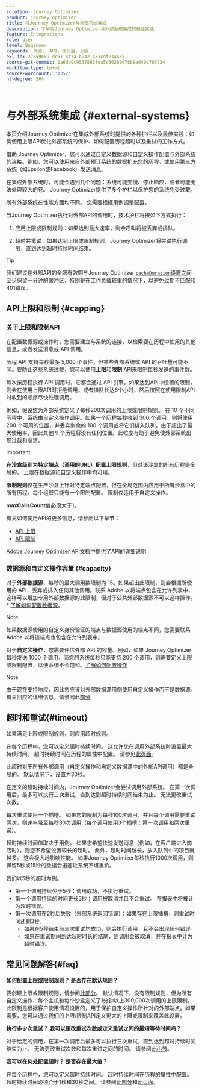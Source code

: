 ```yaml
---
solution: Journey Optimizer
product: journey optimizer
title: 将Journey Optimizer与外部系统集成
description: 了解将Journey Optimizer与外部系统集成的最佳实践
feature: Integrations
role: User
level: Beginner
keywords: 外部， API，优化器，上限
exl-id: 27859689-dc61-4f7a-b942-431cdf244455
source-git-commit: 0a6db9c9537563fea5d56289d78b9ed49d703734
workflow-type: tm+mt
source-wordcount: '1352'
ht-degree: 26%

---
```


# 与外部系统集成 {#external-systems}

本页介绍Journey Optimizer在集成外部系统时提供的各种护栏以及最佳实践：如何使用上限API优化外部系统的保护、如何配置历程超时以及重试的工作方式。

借助 Journey Optimizer，您可以通过自定义数据源和自定义操作配置与外部系统的连接。例如，您可以使用来自外部预订系统的数据扩充您的历程，或使用第三方系统（如Epsilon或Facebook）发送消息。

在集成外部系统时，可能会遇到几个问题：系统可能变慢、停止响应，或者可能无法处理较大的卷。 Journey Optimizer提供了多个护栏以保护您的系统免受过载。

所有外部系统在性能方面均不同。 您需要根据用例调整配置。

当Journey Optimizer执行对外部API的调用时，技术护栏将按如下方式执行：

1. 应用上限或限制规则：如果达到最大速率，剩余呼叫将被丢弃或排队。

1. 超时并重试：如果达到上限或限制规则，Journey Optimizer将尝试执行调用，直到达到超时持续时间结束。

>[!TIP]
>
>我们建议在外部API的令牌有效期与Journey Optimizer [`cacheDuration`设置](../datasource/external-data-sources.md#custom-authentication-access-token)之间至少保留一分钟的缓冲区，特别是在工作负载较重的情况下，以避免过期不匹配和401错误。

## API上限和限制 {#capping}

### 关于上限和限制API

在配置数据源或操作时，您需要建立与系统的连接，以检索要在历程中使用的其他信息，或者发送消息或 API 调用。

历程 API 支持每秒最多 5,000 个事件，但某些外部系统或 API 的吞吐量可能不同。要防止这些系统过载，您可以使用&#x200B;**上限**&#x200B;和&#x200B;**限制** API来限制每秒发送的事件数。

每次按历程执行 API 调用时，它都会通过 API 引擎。如果达到API中设置的限制，则会在使用上限API时拒绝调用，或者排队长达6个小时，然后按照在使用限制API时收到的顺序尽快处理调用。

例如，假设您为外部系统定义了每秒200次调用的上限或限制规则。 在 10 个不同历程中，系统由自定义操作调用。如果一个历程每秒收到 300 个调用，则将使用 200 个可用的位置，并丢弃剩余的 100 个调用或将它们排入队列。由于超出了最大使用率，因此其他 9 个历程将没有任何位置。此粒度有助于避免使外部系统出现过载和崩溃。

>[!IMPORTANT]
>
>**在沙盒级别为特定端点（调用的URL）配置上限规则**，但对该沙盒的所有历程是全局的。 上限在数据源和自定义操作中均可用。
>
>**限制规则**&#x200B;仅在生产沙盒上针对特定端点配置，但在全局范围内应用于所有沙盒中的所有历程。每个组织只能有一个限制配置。 限制仅适用于自定义操作。
>
>**maxCallsCount**&#x200B;值必须大于1。

有关如何使用API的更多信息，请参阅以下章节：

* [API 上限](capping.md)
* [API 限制](throttling.md)

[Adobe Journey Optimizer API文档](https://developer.adobe.com/journey-optimizer-apis/references/journeys/)中提供了API的详细说明

### 数据源和自定义操作容量 {#capacity}

对于&#x200B;**外部数据源**，每秒的最大调用数限制为 15。如果超出此限制，则会根据所使用的 API，丢弃或排入任何其他调用。联系 Adobe 以将端点包含在允许列表中，这样可以增加专用外部数据源的此限制，但对于公共外部数据源不可以这样操作。* [了解如何配置数据源](../datasource/about-data-sources.md)。

>[!NOTE]
>
>如果数据源使用的自定义身份验证的端点与数据源使用的端点不同，您需要联系 Adobe 以将该端点也包含在允许列表中。

对于&#x200B;**自定义操作**，您需要评估外部 API 的容量。例如，如果 Journey Optimizer 每秒发送 1000 个调用，而您的系统每秒只能支持 200 个调用，则需要定义上限或限制配置，以便系统不会饱和。[了解如何配置操作](../action/action.md)

>[!NOTE]
>
>由于现在支持响应，因此您应该对外部数据源用例使用自定义操作而不是数据源。 有关回应的详细信息，请参阅此[部分](../action/action-response.md)

## 超时和重试{#timeout}

如果满足上限或限制规则，则应用超时规则。

在每个历程中，您可以定义超时持续时间。 这允许您在调用外部系统时设置最大持续时间。 超时持续时间在历程的属性中配置。 请参见[此页面](../building-journeys/journey-properties.md#timeout_and_error)。

此超时对于所有外部调用（自定义操作和自定义数据源中的外部API调用）都是全局的。 默认情况下，设置为30秒。

在定义的超时持续时间内，Journey Optimizer会尝试调用外部系统。 在第一次调用后，最多可以执行三次重试，直到达到超时持续时间结束为止。 无法更改重试次数。

每次重试使用一个插槽。 如果您的限制为每秒100次调用，并且每个调用需要重试两次，则速率降至每秒30次调用（每个调用使用3个插槽：第一次调用和两次重试）。

超时持续时间值取决于用例。 如果您希望快速发送消息（例如，在客户端进入商店时），则您不希望设置较长的超时。 此外，超时时间越长，放入队列中的项目就越多。 这会极大地影响性能。 如果Journey Optimizer每秒执行1000次调用，则保留5秒或15秒的数据会迅速让系统不堪重负。

我们以5秒的超时为例。

* 第一个调用持续少于5秒：调用成功，不执行重试。
* 第一个调用持续的时间更长5秒：调用被取消并且不会重试。 在报表中将被计为超时错误。
* 第一次调用在2秒后失败（外部系统返回错误）：如果存在上限插槽，则重试时间还剩3秒。
   * 如果在5秒结束前三次重试均成功，则会执行调用，且不会出现任何错误。
   * 如果在重试期间到达超时时长的结尾，则调用会被取消，并在报表中计为超时错误。

## 常见问题解答{#faq}

**如何配置上限或限制规则？ 是否存在默认规则？**

要创建上限或限制规则，请参阅[此部分](../configuration/external-systems.md#capping)。 默认情况下，没有限制规则，但为所有自定义操作、每个主机和每个沙盒定义了1分钟以上300,000次调用的上限限制。 此限制是根据客户使用情况设置的，用于保护自定义操作所针对的外部端点。如果需要，您可以通过我们的上限/限制API定义更大的上限或限制来覆盖此设置。

**执行多少次重试？ 我可以更改重试次数或定义重试之间的最短等待时间吗？**

对于给定的调用，在第一次调用后最多可以执行三次重试，直到达到超时持续时间结束为止。 无法更改重试次数和每次重试之间的时间。 请参阅[此小节](../configuration/external-systems.md#timeout)。

**我可以在何处配置超时？ 是否存在最大值？**

在每个历程中，您可以定义超时持续时间。 超时持续时间在历程的属性中配置。 超时持续时间必须介于1秒和30秒之间。 请参阅[此部分](../configuration/external-systems.md#timeout)和[此页面](../building-journeys/journey-properties.md#timeout_and_error)。